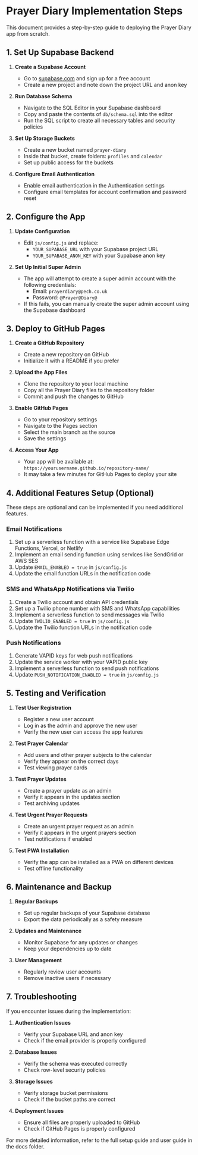 # Prayer Diary Implementation Steps

This document provides a step-by-step guide to deploying the Prayer Diary app from scratch.

## 1. Set Up Supabase Backend

1. **Create a Supabase Account**
   - Go to [supabase.com](https://supabase.com) and sign up for a free account
   - Create a new project and note down the project URL and anon key

2. **Run Database Schema**
   - Navigate to the SQL Editor in your Supabase dashboard
   - Copy and paste the contents of `db/schema.sql` into the editor
   - Run the SQL script to create all necessary tables and security policies

3. **Set Up Storage Buckets**
   - Create a new bucket named `prayer-diary`
   - Inside that bucket, create folders: `profiles` and `calendar`
   - Set up public access for the buckets

4. **Configure Email Authentication**
   - Enable email authentication in the Authentication settings
   - Configure email templates for account confirmation and password reset

## 2. Configure the App

1. **Update Configuration**
   - Edit `js/config.js` and replace:
     - `YOUR_SUPABASE_URL` with your Supabase project URL
     - `YOUR_SUPABASE_ANON_KEY` with your Supabase anon key

2. **Set Up Initial Super Admin**
   - The app will attempt to create a super admin account with the following credentials:
     - Email: `prayerdiary@pech.co.uk`
     - Password: `@Prayer@Diary@`
   - If this fails, you can manually create the super admin account using the Supabase dashboard

## 3. Deploy to GitHub Pages

1. **Create a GitHub Repository**
   - Create a new repository on GitHub
   - Initialize it with a README if you prefer

2. **Upload the App Files**
   - Clone the repository to your local machine
   - Copy all the Prayer Diary files to the repository folder
   - Commit and push the changes to GitHub

3. **Enable GitHub Pages**
   - Go to your repository settings
   - Navigate to the Pages section
   - Select the main branch as the source
   - Save the settings

4. **Access Your App**
   - Your app will be available at: `https://yourusername.github.io/repository-name/`
   - It may take a few minutes for GitHub Pages to deploy your site

## 4. Additional Features Setup (Optional)

These steps are optional and can be implemented if you need additional features.

### Email Notifications

1. Set up a serverless function with a service like Supabase Edge Functions, Vercel, or Netlify
2. Implement an email sending function using services like SendGrid or AWS SES
3. Update `EMAIL_ENABLED = true` in `js/config.js`
4. Update the email function URLs in the notification code

### SMS and WhatsApp Notifications via Twilio

1. Create a Twilio account and obtain API credentials
2. Set up a Twilio phone number with SMS and WhatsApp capabilities
3. Implement a serverless function to send messages via Twilio
4. Update `TWILIO_ENABLED = true` in `js/config.js`
5. Update the Twilio function URLs in the notification code

### Push Notifications

1. Generate VAPID keys for web push notifications
2. Update the service worker with your VAPID public key
3. Implement a serverless function to send push notifications
4. Update `PUSH_NOTIFICATION_ENABLED = true` in `js/config.js`

## 5. Testing and Verification

1. **Test User Registration**
   - Register a new user account
   - Log in as the admin and approve the new user
   - Verify the new user can access the app features

2. **Test Prayer Calendar**
   - Add users and other prayer subjects to the calendar
   - Verify they appear on the correct days
   - Test viewing prayer cards

3. **Test Prayer Updates**
   - Create a prayer update as an admin
   - Verify it appears in the updates section
   - Test archiving updates

4. **Test Urgent Prayer Requests**
   - Create an urgent prayer request as an admin
   - Verify it appears in the urgent prayers section
   - Test notifications if enabled

5. **Test PWA Installation**
   - Verify the app can be installed as a PWA on different devices
   - Test offline functionality

## 6. Maintenance and Backup

1. **Regular Backups**
   - Set up regular backups of your Supabase database
   - Export the data periodically as a safety measure

2. **Updates and Maintenance**
   - Monitor Supabase for any updates or changes
   - Keep your dependencies up to date

3. **User Management**
   - Regularly review user accounts
   - Remove inactive users if necessary

## 7. Troubleshooting

If you encounter issues during the implementation:

1. **Authentication Issues**
   - Verify your Supabase URL and anon key
   - Check if the email provider is properly configured

2. **Database Issues**
   - Verify the schema was executed correctly
   - Check row-level security policies

3. **Storage Issues**
   - Verify storage bucket permissions
   - Check if the bucket paths are correct

4. **Deployment Issues**
   - Ensure all files are properly uploaded to GitHub
   - Check if GitHub Pages is properly configured

For more detailed information, refer to the full setup guide and user guide in the docs folder.
